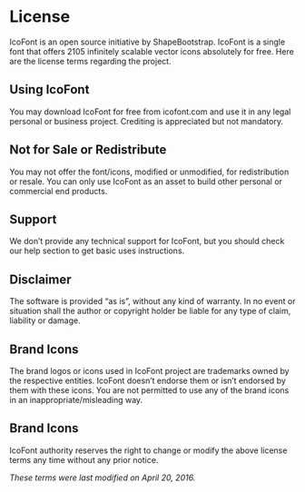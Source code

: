 # License 
 IcoFont is an open source initiative by ShapeBootstrap.
IcoFont is a single font that offers 2105 infinitely scalable vector icons absolutely for free.
Here are the license terms regarding the project.
## Using IcoFont
You may download IcoFont for free from icofont.com and use it in any legal personal or business project.
Crediting is appreciated but not mandatory.
## Not for Sale or Redistribute
You may not offer the font/icons, modified or unmodified, for redistribution or resale.
You can only use IcoFont as an asset to build other personal or commercial end products.

## Support
We don’t provide any technical support for IcoFont, but you should check our help section to get basic uses instructions.

## Disclaimer
The software is provided “as is”, without any kind of warranty.
In no event or situation shall the author or copyright holder be liable for any type of claim, liability or damage.

## Brand Icons
The brand logos or icons used in IcoFont project are trademarks owned by the respective entities.
IcoFont doesn’t endorse them or isn’t endorsed by them with these icons.
You are not permitted to use any of the brand icons in an inappropriate/misleading way.

## Brand Icons
IcoFont authority reserves the right to change or modify the above license terms any time without any prior notice.

*These terms were last modified on April 20, 2016.*
